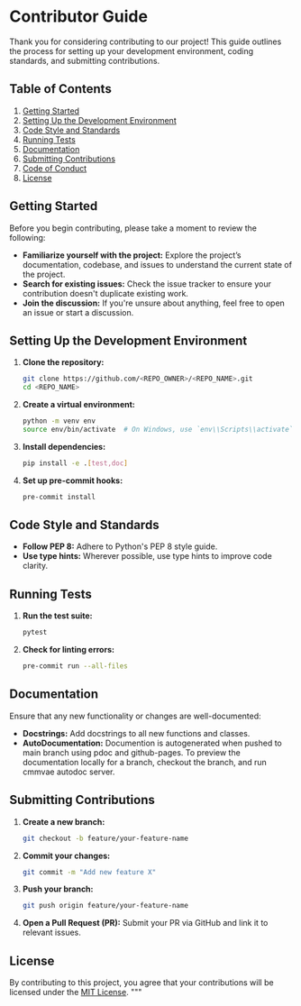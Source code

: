 # Contributor Guide

Thank you for considering contributing to our project! This guide outlines the process for setting up your development environment, coding standards, and submitting contributions.

## Table of Contents

1. [Getting Started](#getting-started)
2. [Setting Up the Development Environment](#setting-up-the-development-environment)
3. [Code Style and Standards](#code-style-and-standards)
4. [Running Tests](#running-tests)
5. [Documentation](#documentation)
6. [Submitting Contributions](#submitting-contributions)
7. [Code of Conduct](#code-of-conduct)
8. [License](#license)

## Getting Started

Before you begin contributing, please take a moment to review the following:

- **Familiarize yourself with the project:** Explore the project’s documentation, codebase, and issues to understand the current state of the project.
- **Search for existing issues:** Check the issue tracker to ensure your contribution doesn't duplicate existing work.
- **Join the discussion:** If you're unsure about anything, feel free to open an issue or start a discussion.

## Setting Up the Development Environment

1. **Clone the repository:**
    ```bash
    git clone https://github.com/<REPO_OWNER>/<REPO_NAME>.git
    cd <REPO_NAME>
    ```

2. **Create a virtual environment:**
    ```bash
    python -m venv env
    source env/bin/activate  # On Windows, use `env\\Scripts\\activate`
    ```

3. **Install dependencies:**
    ```bash
    pip install -e .[test,doc]
    ```

4. **Set up pre-commit hooks:**
    ```bash
    pre-commit install
    ```

## Code Style and Standards

- **Follow PEP 8:** Adhere to Python's PEP 8 style guide.
- **Use type hints:** Wherever possible, use type hints to improve code clarity.

## Running Tests

1. **Run the test suite:**
    ```bash
    pytest
    ```

2. **Check for linting errors:**
    ```bash
    pre-commit run --all-files
    ```

## Documentation

Ensure that any new functionality or changes are well-documented:

- **Docstrings:** Add docstrings to all new functions and classes.
- **AutoDocumentation:** Documention is autogenerated when pushed to main branch using pdoc and github-pages. To preview the documentation locally for a branch, checkout the branch, and run cmmvae autodoc server.

## Submitting Contributions

1. **Create a new branch:**
    ```bash
    git checkout -b feature/your-feature-name
    ```

2. **Commit your changes:**
    ```bash
    git commit -m "Add new feature X"
    ```

3. **Push your branch:**
    ```bash
    git push origin feature/your-feature-name
    ```

4. **Open a Pull Request (PR):** Submit your PR via GitHub and link it to relevant issues.

## License

By contributing to this project, you agree that your contributions will be licensed under the [MIT License](LICENSE).
"""
